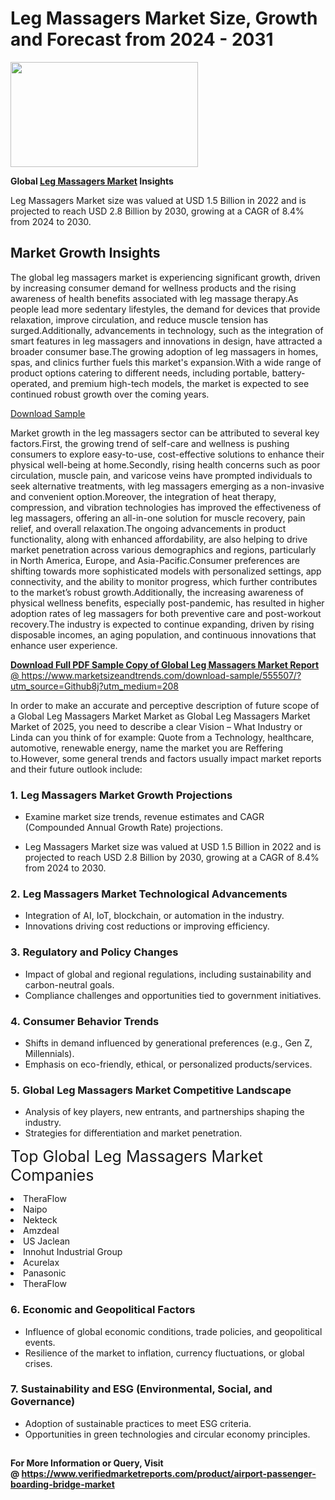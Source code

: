 <H1>Leg Massagers Market Size, Growth and Forecast from 2024 - 2031</H1><img class="aligncenter size-medium wp-image-584254" src="https://thirdeyenews.in/wp-content/uploads/2024/09/Global-Market-Research-300x168.jpeg" alt="" width="300" height="168" /><p><strong>Global&nbsp;<a href="https://www.marketsizeandtrends.com/download-sample/555507/?utm_source=Github8j?utm_medium=208">Leg Massagers Market</a> Insights</strong></p><p>Leg Massagers Market size was valued at USD 1.5 Billion in 2022 and is projected to reach USD 2.8 Billion by 2030, growing at a CAGR of 8.4% from 2024 to 2030.</p><p><h2>Market Growth Insights</h2> <p>The global leg massagers market is experiencing significant growth, driven by increasing consumer demand for wellness products and the rising awareness of health benefits associated with leg massage therapy.As people lead more sedentary lifestyles, the demand for devices that provide relaxation, improve circulation, and reduce muscle tension has surged.Additionally, advancements in technology, such as the integration of smart features in leg massagers and innovations in design, have attracted a broader consumer base.The growing adoption of leg massagers in homes, spas, and clinics further fuels this market's expansion.With a wide range of product options catering to different needs, including portable, battery-operated, and premium high-tech models, the market is expected to see continued robust growth over the coming years.</p> <p><a href="#">Download Sample</a></p> <p>Market growth in the leg massagers sector can be attributed to several key factors.First, the growing trend of self-care and wellness is pushing consumers to explore easy-to-use, cost-effective solutions to enhance their physical well-being at home.Secondly, rising health concerns such as poor circulation, muscle pain, and varicose veins have prompted individuals to seek alternative treatments, with leg massagers emerging as a non-invasive and convenient option.Moreover, the integration of heat therapy, compression, and vibration technologies has improved the effectiveness of leg massagers, offering an all-in-one solution for muscle recovery, pain relief, and overall relaxation.The ongoing advancements in product functionality, along with enhanced affordability, are also helping to drive market penetration across various demographics and regions, particularly in North America, Europe, and Asia-Pacific.Consumer preferences are shifting towards more sophisticated models with personalized settings, app connectivity, and the ability to monitor progress, which further contributes to the market’s robust growth.Additionally, the increasing awareness of physical wellness benefits, especially post-pandemic, has resulted in higher adoption rates of leg massagers for both preventive care and post-workout recovery.The industry is expected to continue expanding, driven by rising disposable incomes, an aging population, and continuous innovations that enhance user experience.<p><a href="#"></p><p><span class=""><strong>Download Full PDF Sample Copy of Global Leg Massagers Market Report</strong> @ <a href="https://www.marketsizeandtrends.com/download-sample/555507/?utm_source=Github8j?utm_medium=208" target="_blank">https://www.marketsizeandtrends.com/download-sample/555507/?utm_source=Github8j?utm_medium=208</a></span></p><p>In order to make an accurate and perceptive description of future scope of a Global&nbsp;Leg Massagers Market Market as Global&nbsp;Leg Massagers Market Market of 2025, you need to describe a clear Vision &ndash; What Industry or Linda can you think of for example: Quote from a Technology, healthcare, automotive, renewable energy, name the market you are Reffering to.However, some general trends and factors usually impact market reports and their future outlook include:</p><h3>1.&nbsp;<strong>Leg Massagers Market Growth Projections</strong></h3><ul><li>Examine market size trends, revenue estimates and CAGR (Compounded Annual Growth Rate) projections.</li><li><p>Leg Massagers Market size was valued at USD 1.5 Billion in 2022 and is projected to reach USD 2.8 Billion by 2030, growing at a CAGR of 8.4% from 2024 to 2030.</p></li></ul><h3>2.&nbsp;<strong>Leg Massagers Market Technological Advancements</strong></h3><ul><li>Integration of AI, IoT, blockchain, or automation in the industry.</li><li>Innovations driving cost reductions or improving efficiency.</li></ul><h3>3.&nbsp;<strong>Regulatory and Policy Changes</strong></h3><ul><li>Impact of global and regional regulations, including sustainability and carbon-neutral goals.</li><li>Compliance challenges and opportunities tied to government initiatives.</li></ul><h3>4.&nbsp;<strong>Consumer Behavior Trends</strong></h3><ul><li>Shifts in demand influenced by generational preferences (e.g., Gen Z, Millennials).</li><li>Emphasis on eco-friendly, ethical, or personalized products/services.</li></ul><h3>5.&nbsp;<strong>Global Leg Massagers Market Competitive Landscape</strong></h3><ul><li>Analysis of key players, new entrants, and partnerships shaping the industry.</li><li>Strategies for differentiation and market penetration.</li></ul><p data-pm-slice="1 1 []"><span style="color: inherit; font-family: inherit; font-size: 25px;">Top Global Leg Massagers Market Companies</span></p><div class="" data-test-id=""><p><li>TheraFlow</li><li> Naipo</li><li> Nekteck</li><li> Amzdeal</li><li> US Jaclean</li><li> Innohut Industrial Group</li><li> Acurelax</li><li> Panasonic</li><li> TheraFlow</li></p></div><h3>6.&nbsp;<strong>Economic and Geopolitical Factors</strong></h3><ul><li>Influence of global economic conditions, trade policies, and geopolitical events.</li><li>Resilience of the market to inflation, currency fluctuations, or global crises.</li></ul><h3>7.&nbsp;<strong>Sustainability and ESG (Environmental, Social, and Governance)</strong></h3><ul><li>Adoption of sustainable practices to meet ESG criteria.</li><li>Opportunities in green technologies and circular economy principles.</li></ul><h2><strong style="font-size: 14px;">For More Information or Query, Visit @&nbsp;</strong><a style="background-color: #ffffff; font-size: 14px;" href="https://www.marketsizeandtrends.com/report/leg-massagers-market/" target="_blank">https://www.verifiedmarketreports.com/product/airport-passenger-boarding-bridge-market</a></h2>